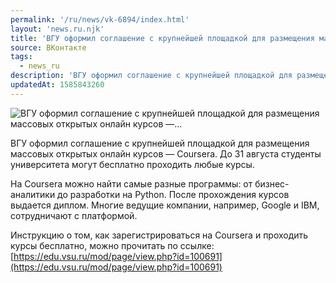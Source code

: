 ```yaml
---
permalink: '/ru/news/vk-6894/index.html'
layout: 'news.ru.njk'
title: 'ВГУ оформил соглашение с крупнейшей площадкой для размещения массовых открытых онлайн курсов —…'
source: ВКонтакте
tags:
  - news_ru
description: 'ВГУ оформил соглашение с крупнейшей площадкой для размещения массовых открытых онлайн курсов —…'
updatedAt: 1585843260
---
```

![ВГУ оформил соглашение с крупнейшей площадкой для размещения массовых открытых онлайн курсов —…](https://sun9-62.userapi.com/impg/Eypt4iDzSafttrcw4wII0N61srkgP1NqRaH16Q/uuEseDUAmvY.jpg?size=1280x853&quality=96&sign=2590183c5824697539b3bbb8dbb7569b&c_uniq_tag=e2E-wzTeXBg3D_2eet7SHoMobFBhJr8ePxFz7elYrZA&type=album)

ВГУ оформил соглашение с крупнейшей площадкой для размещения массовых открытых онлайн курсов — Coursera. До 31 августа студенты университета могут бесплатно проходить любые курсы.

На Coursera можно найти самые разные программы: от бизнес-аналитики до разработки на Python. После прохождения курсов выдается диплом. Многие ведущие компании, например, Google и IBM, сотрудничают с платформой.

Инструкцию о том, как зарегистрироваться на Coursera и проходить курсы бесплатно, можно прочитать по ссылке: [https://edu.vsu.ru/mod/page/view.php?id=100691](https://edu.vsu.ru/mod/page/view.php?id=100691)
